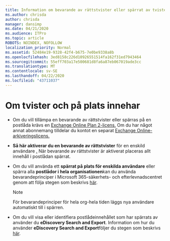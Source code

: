```yaml
---
title: Information om bevarande av rättstvister eller spärrat av tvister
ms.author: chrisda
author: chrisda
manager: dansimp
ms.date: 04/21/2020
ms.audience: ITPro
ms.topic: article
ROBOTS: NOINDEX, NOFOLLOW
localization_priority: Normal
ms.assetid: 52484e19-9328-42f4-b675-7e0be9338a8b
ms.openlocfilehash: 3ed8158c226d10926551514fa162f31ed7943464
ms.sourcegitcommit: 55eff703a17e500681d8fa6a87eb067019ade3cc
ms.translationtype: MT
ms.contentlocale: sv-SE
ms.lasthandoff: 04/22/2020
ms.locfileid: "43711037"
---
```

# <a name="about-litigation-holds-and-in-place-holds"></a>Om tvister och på plats innehar

- Om du vill tillämpa en bevarande av rättstvister eller spärras på en postlåda krävs en [Exchange Online Plan 2-licens.](https://docs.microsoft.com/office365/servicedescriptions/office-365-platform-service-description/office-365-plan-options) Om du har något annat abonnemang tilldelar du kontot en separat [Exchange Online-arkiveringslicens.](https://docs.microsoft.com/office365/servicedescriptions/exchange-online-archiving-service-description/exchange-online-archiving-service-description) 
    
- **Så här aktiverar du en bevarande av rättstvister** för en enskild användare [.](https://docs.microsoft.com/office365/SecurityCompliance/place-a-mailbox-on-litigation-hold) När bevarande av rättstvister är aktiverat placeras allt innehåll i postlådan spärrat.
    
- Om du vill använda ett **spärrat på plats för enskilda användare** eller spärra alla **postlådor i hela organisationen**kan du använda bevarandeprinciper i Microsoft 365-säkerhets- och efterlevnadscentret genom att följa stegen som beskrivs [här](https://docs.microsoft.com/Office365/securitycompliance/retention-policies ).
    
    > [!NOTE]
    > För bevarandeprinciper för hela org-hela tiden läggs nya användare automatiskt till i spärren. 
  
- Om du vill visa eller identifiera postlådeinnehållet som har spärrats av använder du **eDiscovery Search and Export**. Information om hur du använder **eDiscovery Search and Export**följer du stegen som beskrivs [här](https://docs.microsoft.com/office365/securitycompliance/export-search-results).
    


